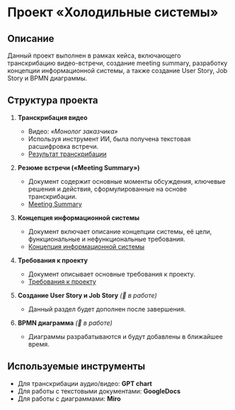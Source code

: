 # Проект «Холодильные системы»  

## Описание  
Данный проект выполнен в рамках кейса, включающего транскрибацию видео-встречи, создание meeting summary, разработку концепции информационной системы, а также создание User Story, Job Story и BPMN диаграммы.  

## Структура проекта  

1. **Транскрибация видео**  
   - Видео: *«Монолог заказчика»*  
   - Используя инструмент ИИ, была получена текстовая расшифровка встречи.  
   - [Результат транскрибации](./Результат%20транскрибации.docx)  

2. **Резюме встречи («Meeting Summary»)**  
   - Документ содержит основные моменты обсуждения, ключевые решения и действия, сформулированные на основе транскрибации.  
   - [Meeting Summary](./Meeting%20Summary.docx)  

3. **Концепция информационной системы**  
   - Документ включает описание концепции системы, её цели, функциональные и нефункциональные требования.  
   - [Концепция информационной системы](./Концепция%20информационной%20системы.docx)  

4. **Требования к проекту**  
   - Документ описывает основные требования к проекту.  
   - [Требования к проекту](./Требования%20к%20проекту.docx)  

5. **Создание User Story и Job Story** *(🚧 в работе)*  
   - Данный раздел будет дополнен после завершения.   

6. **BPMN диаграмма** *(🚧 в работе)* 
   - Диаграммы разрабатываются и будут добавлены в ближайшее время. 

 


## Используемые инструменты  
- Для транскрибации аудио/видео: **GPT chart**  
- Для работы с текстовыми документами: **GoogleDocs**  
- Для работы с диаграммами: **Miro**
